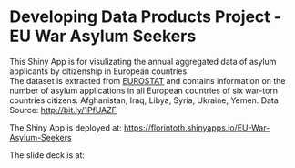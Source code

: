 Developing Data Products Project - EU War Asylum Seekers  
==========================================================

This Shiny App is for visulizating the annual aggregated data of asylum applicants by citizenship in European countries.    
The dataset is extracted from [EUROSTAT](http://ec.europa.eu/eurostat/web/asylum-and-managed-migration/data/database) and contains information on the number of asylum applications in all European countries of six 
war-torn countries citizens: Afghanistan, Iraq, Libya, Syria, Ukraine, Yemen.
Data Source: http://bit.ly/1PfUAZF

The Shiny App is deployed at: https://florintoth.shinyapps.io/EU-War-Asylum-Seekers

The slide deck is at:


